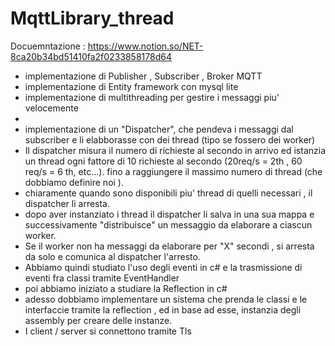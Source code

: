 # MqttLibrary_thread
Docuemntazione : https://www.notion.so/NET-8ca20b34bd51410fa2f0233858178d64
- implementazione di Publisher , Subscriber , Broker MQTT 
- implementazione di Entity framework con mysql lite
- implementazione di multithreading per gestire i messaggi piu' velocemente
- 
- implementazione di un "Dispatcher", che pendeva i messaggi dal subscriber e li elabborasse con dei thread (tipo se fossero dei worker)
- Il dispatcher misura il numero di richieste al secondo in arrivo ed istanzia un thread ogni fattore di 10 richieste al secondo (20req/s = 2th , 60 req/s = 6 th, etc...). fino a raggiungere il massimo numero di thread (che dobbiamo definire noi ).
- chiaramente quando sono disponibili piu' thread di quelli necessari , il dispatcher li arresta.
- dopo aver instanziato i thread il dispatcher li salva in una sua mappa e successivamente "distribuisce" un messaggio da elaborare a ciascun worker.
- Se il worker non ha messaggi da elaborare per "X" secondi , si arresta da solo e comunica al dispatcher l'arresto.
- Abbiamo quindi studiato l'uso degli eventi in c# e la trasmissione di eventi fra classi tramite EventHandler
- poi abbiamo iniziato a studiare la Reflection in c#
- adesso dobbiamo implementare un sistema che prenda le classi e le interfaccie tramite la reflection , ed in base ad esse, instanzia degli assembly per creare delle instanze.
- I client / server si connettono tramite Tls
